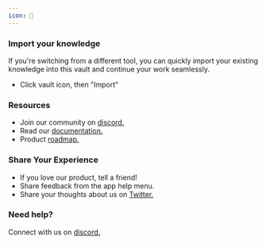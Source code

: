 ```yaml
---
icon: 🚀
---
```

### Import your knowledge
If you're switching from a different tool, you can quickly import your existing knowledge into this vault and continue your work seamlessly.
- Click vault icon, then "Import"


### Resources
- Join our community on [discord.](https://discord.gg/RS9ThmHhQp)
- Read our [documentation.](https://acreom.com/user-guide)
- Product [roadmap.](https://roadmap.acreom.com)


### Share Your Experience
- If you love our product, tell a friend!
- Share feedback from the app help menu.
- Share your thoughts about us on [Twitter.](https://twitter.com/acreom)


### Need help?
Connect with us on [discord.](https://discord.gg/RS9ThmHhQp)